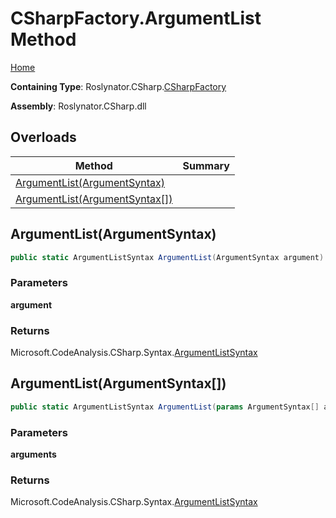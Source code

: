 <a name="_top"></a>

# CSharpFactory\.ArgumentList Method

[Home](../../../../README.md#_top)

**Containing Type**: Roslynator\.CSharp\.[CSharpFactory](../README.md#_top)

**Assembly**: Roslynator\.CSharp\.dll

## Overloads

| Method | Summary |
| ------ | ------- |
| [ArgumentList(ArgumentSyntax)](#Roslynator_CSharp_CSharpFactory_ArgumentList_Microsoft_CodeAnalysis_CSharp_Syntax_ArgumentSyntax_) | |
| [ArgumentList(ArgumentSyntax\[\])](#Roslynator_CSharp_CSharpFactory_ArgumentList_Microsoft_CodeAnalysis_CSharp_Syntax_ArgumentSyntax___) | |

## ArgumentList\(ArgumentSyntax\) <a name="Roslynator_CSharp_CSharpFactory_ArgumentList_Microsoft_CodeAnalysis_CSharp_Syntax_ArgumentSyntax_"></a>

```csharp
public static ArgumentListSyntax ArgumentList(ArgumentSyntax argument)
```

### Parameters

**argument**

### Returns

Microsoft\.CodeAnalysis\.CSharp\.Syntax\.[ArgumentListSyntax](https://docs.microsoft.com/en-us/dotnet/api/microsoft.codeanalysis.csharp.syntax.argumentlistsyntax)

## ArgumentList\(ArgumentSyntax\[\]\) <a name="Roslynator_CSharp_CSharpFactory_ArgumentList_Microsoft_CodeAnalysis_CSharp_Syntax_ArgumentSyntax___"></a>

```csharp
public static ArgumentListSyntax ArgumentList(params ArgumentSyntax[] arguments)
```

### Parameters

**arguments**

### Returns

Microsoft\.CodeAnalysis\.CSharp\.Syntax\.[ArgumentListSyntax](https://docs.microsoft.com/en-us/dotnet/api/microsoft.codeanalysis.csharp.syntax.argumentlistsyntax)

